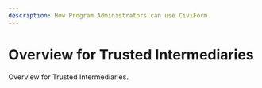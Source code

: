 ```yaml
---
description: How Program Administrators can use CiviForm.
---
```


# Overview for Trusted Intermediaries

Overview for Trusted Intermediaries.
